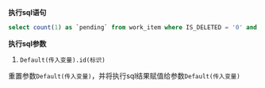 <p class="panel-title"><b>执行sql语句</b></p>

```sql
select count(1) as `pending` from work_item where IS_DELETED = '0' and `STATE` IN ('10','14','16','50','60') and RELEASE_ID = ?
```

<p class="panel-title"><b>执行sql参数</b></p>

1. `Default(传入变量).id(标识)`

重置参数`Default(传入变量)`，并将执行sql结果赋值给参数`Default(传入变量)`
